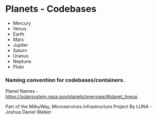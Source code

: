# Planets - Codebases

* Mercury
* Venus
* Earth
* Mars
* Jupiter
* Saturn
* Uranus
* Neptune
* Pluto

### Naming convention for codebases/containers.

Planet Names - https://solarsystem.nasa.gov/planets/overview/#planet_lineup


Part of the MilkyWay,
Microservices Infrastructure Project
By LUNA - Joshua Daniel Walker
